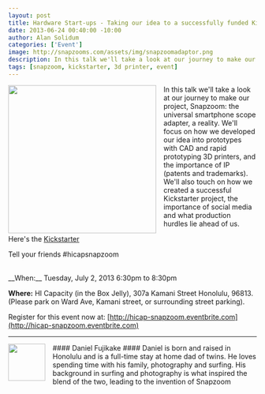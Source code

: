 ```yaml
--- 
layout: post
title: Hardware Start-ups - Taking our idea to a successfully funded Kickstarter project
date: 2013-06-24 00:40:00 -10:00
author: Alan Solidum
categories: ['Event']
image: http://snapzooms.com/assets/img/snapzoomadaptor.png
description: In this talk we'll take a look at our journey to make our project, Snapzoom, the universal smartphone scope adapter, a reality.
tags: [snapzoom, kickstarter, 3d printer, event]
---
```

<div style="float: left; margin-right: 15px" >
<a href="http://snapzooms.com/assets/img/snapzoomadaptor.png"><img src="http://snapzooms.com/assets/img/snapzoomadaptor.png" width="300" alt="" title="Hosted on snapzooms.com" /></a>
</div>
In this talk we'll take a look at our journey to make our project, Snapzoom: the universal smartphone scope adapter, a reality. We'll focus on how we developed our idea into prototypes with CAD and rapid prototyping 3D printers, and the importance of IP (patents and trademarks).  We'll also touch on how we created a successful Kickstarter project, the importance of social media and what production hurdles lie ahead of us.

Here's the [Kickstarter]

Tell your friends #hicapsnapzoom 

<br />
__When:__ Tuesday, July 2, 2013 6:30pm to 8:30pm

__Where:__ HI Capacity (in the Box Jelly), 307a Kamani Street Honolulu, 96813. (Please park on Ward Ave, Kamani street, or surrounding street parking).

Register for this event now at: [http://hicap-snapzoom.eventbrite.com](http://hicap-snapzoom.eventbrite.com)

---
<div style="float: left; margin-right: 15px;">
<a href="http://i.imgur.com/hSTDMovs.jpg"><img src="http://i.imgur.com/hSTDMovs.jpg" width="75" alt="" title="Hosted by imgur.com" /></a>
</div>
#### Daniel Fujikake ####
Daniel is born and raised in Honolulu and is a full-time stay at home dad of twins. He loves spending time with his family, photography and surfing. His background in surfing and photography is what inspired the blend of the two, leading to the invention of Snapzoom

<br style="clear:both" />

[Kickstarter]: http://www.kickstarter.com/projects/1409008983/snapzoom-the-universal-smartphone-scope-adapter

